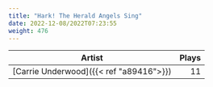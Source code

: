 ```yaml
---
title: "Hark! The Herald Angels Sing"
date: 2022-12-08/2022T07:23:55
weight: 476
---
```




 Artist | Plays 
----- | -----:
[Carrie Underwood]({{< ref "a89416">}}) | 11
